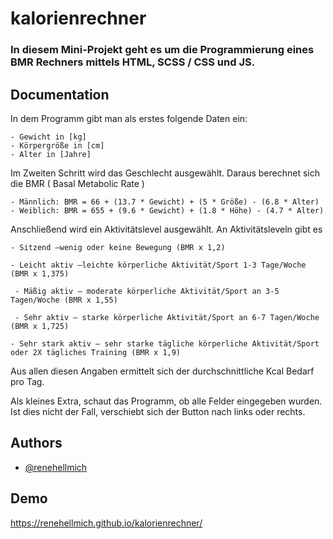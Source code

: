 # kalorienrechner

### In diesem Mini-Projekt geht es um die Programmierung eines BMR Rechners mittels HTML, SCSS / CSS und JS.


## Documentation

In dem Programm gibt man als erstes folgende Daten ein:

    - Gewicht in [kg]
    - Körpergröße in [cm]
    - Alter in [Jahre]

Im Zweiten Schritt wird das Geschlecht ausgewählt. Daraus berechnet sich die BMR ( Basal Metabolic Rate )

    - Männlich: BMR = 66 + (13.7 * Gewicht) + (5 * Größe) - (6.8 * Alter)
    - Weiblich: BMR = 655 + (9.6 * Gewicht) + (1.8 * Höhe) - (4.7 * Alter)

Anschließend wird ein Aktivitätslevel ausgewählt. An Aktivitätsleveln gibt es 

    - Sitzend –wenig oder keine Bewegung (BMR x 1,2)

    - Leicht aktiv –leichte körperliche Aktivität/Sport 1-3 Tage/Woche (BMR x 1,375)

     - Mäßig aktiv – moderate körperliche Aktivität/Sport an 3-5 Tagen/Woche (BMR x 1,55)

     - Sehr aktiv – starke körperliche Aktivität/Sport an 6-7 Tagen/Woche (BMR x 1,725)

    - Sehr stark aktiv – sehr starke tägliche körperliche Aktivität/Sport oder 2X tägliches Training (BMR x 1,9)

Aus allen diesen Angaben ermittelt sich der durchschnittliche Kcal Bedarf pro Tag.

Als kleines Extra, schaut das Programm, ob alle Felder eingegeben wurden. Ist dies nicht der Fall, verschiebt sich der Button nach links oder rechts.




## Authors

- [@renehellmich](https://github.com/renehellmich)


## Demo

https://renehellmich.github.io/kalorienrechner/




